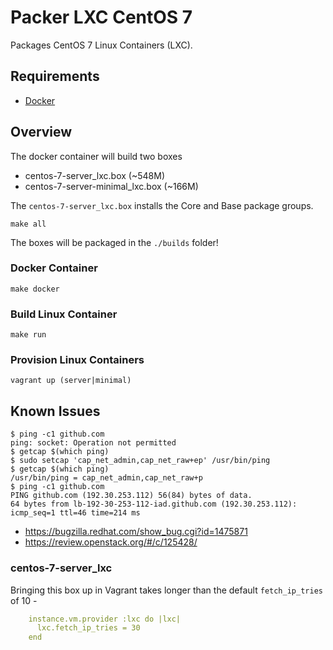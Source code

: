 # Packer LXC CentOS 7

Packages CentOS 7 Linux Containers (LXC).

## Requirements

- [Docker](https://www.docker.com/)

## Overview

The docker container will build two boxes

- centos-7-server_lxc.box (~548M)
- centos-7-server-minimal_lxc.box (~166M)

The `centos-7-server_lxc.box` installs the Core and Base package groups.

```console
make all
```

The boxes will be packaged in the `./builds` folder!

### Docker Container

```console
make docker
```

### Build Linux Container

```console
make run
```

### Provision Linux Containers

```console
vagrant up (server|minimal)
```

## Known Issues

```console
$ ping -c1 github.com
ping: socket: Operation not permitted
$ getcap $(which ping)
$ sudo setcap 'cap_net_admin,cap_net_raw+ep' /usr/bin/ping
$ getcap $(which ping)
/usr/bin/ping = cap_net_admin,cap_net_raw+p
$ ping -c1 github.com
PING github.com (192.30.253.112) 56(84) bytes of data.
64 bytes from lb-192-30-253-112-iad.github.com (192.30.253.112): icmp_seq=1 ttl=46 time=214 ms
```

- https://bugzilla.redhat.com/show_bug.cgi?id=1475871
- https://review.openstack.org/#/c/125428/

### centos-7-server_lxc

Bringing this box up in Vagrant takes longer than the default `fetch_ip_tries`
of 10 -

```yaml
    instance.vm.provider :lxc do |lxc|
      lxc.fetch_ip_tries = 30
    end
```
